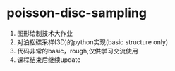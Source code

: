 # poisson-disc-sampling
1.  图形绘制技术大作业
2.  对泊松碟采样(3D)的python实现(basic structure only)
3.  代码非常的basic，rough,仅供学习交流使用
4.  课程结束后继续update
